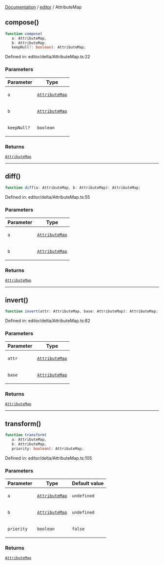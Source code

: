 [Documentation](../../modules.md) / [editor](../index.md) / AttributeMap

## compose()

```ts
function compose(
   a: AttributeMap, 
   b: AttributeMap, 
   keepNull?: boolean): AttributeMap;
```

Defined in: editor/delta/AttributeMap.ts:22

### Parameters

<table>
<thead>
<tr>
<th>Parameter</th>
<th>Type</th>
</tr>
</thead>
<tbody>
<tr>
<td>

`a`

</td>
<td>

[`AttributeMap`](../index.md#attributemap)

</td>
</tr>
<tr>
<td>

`b`

</td>
<td>

[`AttributeMap`](../index.md#attributemap)

</td>
</tr>
<tr>
<td>

`keepNull?`

</td>
<td>

`boolean`

</td>
</tr>
</tbody>
</table>

### Returns

[`AttributeMap`](../index.md#attributemap)

***

## diff()

```ts
function diff(a: AttributeMap, b: AttributeMap): AttributeMap;
```

Defined in: editor/delta/AttributeMap.ts:55

### Parameters

<table>
<thead>
<tr>
<th>Parameter</th>
<th>Type</th>
</tr>
</thead>
<tbody>
<tr>
<td>

`a`

</td>
<td>

[`AttributeMap`](../index.md#attributemap)

</td>
</tr>
<tr>
<td>

`b`

</td>
<td>

[`AttributeMap`](../index.md#attributemap)

</td>
</tr>
</tbody>
</table>

### Returns

[`AttributeMap`](../index.md#attributemap)

***

## invert()

```ts
function invert(attr: AttributeMap, base: AttributeMap): AttributeMap;
```

Defined in: editor/delta/AttributeMap.ts:82

### Parameters

<table>
<thead>
<tr>
<th>Parameter</th>
<th>Type</th>
</tr>
</thead>
<tbody>
<tr>
<td>

`attr`

</td>
<td>

[`AttributeMap`](../index.md#attributemap)

</td>
</tr>
<tr>
<td>

`base`

</td>
<td>

[`AttributeMap`](../index.md#attributemap)

</td>
</tr>
</tbody>
</table>

### Returns

[`AttributeMap`](../index.md#attributemap)

***

## transform()

```ts
function transform(
   a: AttributeMap, 
   b: AttributeMap, 
   priority: boolean): AttributeMap;
```

Defined in: editor/delta/AttributeMap.ts:105

### Parameters

<table>
<thead>
<tr>
<th>Parameter</th>
<th>Type</th>
<th>Default value</th>
</tr>
</thead>
<tbody>
<tr>
<td>

`a`

</td>
<td>

[`AttributeMap`](../index.md#attributemap)

</td>
<td>

`undefined`

</td>
</tr>
<tr>
<td>

`b`

</td>
<td>

[`AttributeMap`](../index.md#attributemap)

</td>
<td>

`undefined`

</td>
</tr>
<tr>
<td>

`priority`

</td>
<td>

`boolean`

</td>
<td>

`false`

</td>
</tr>
</tbody>
</table>

### Returns

[`AttributeMap`](../index.md#attributemap)
